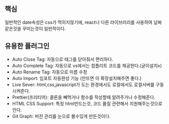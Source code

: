 ## 핵심
일반적인 date속성은 css가 먹히지않기에, react나 다른 라이브러리를 사용하여 날짜같은것을 꾸미는것이 일반적이다.

## 유용한 플러그인
- Auto Close Tag: 자동으로 태그를 닫아줘서 편리하다.
- Auto Complete Tag: 자동으로 vs에서는 컴플리트 코드를 제공한다.(굳이설치x)
- Auto Rename Tag: 자동으로 이름 수정
- Auto Import: 임포트 자동완성 기능 (안뜨면 이 확장설치해주면 좋다.)
- Live Sever: html,css,javascript가 도는 환경에서도 로컬에서도 로컬서버를 구동시켜준다.
- Prettier(프리티어): 콜론을 빼먹거나 함수를 작성할때 알려주거나 수정해준다.
- HTML CSS Support: 특정 html만드는것, 코드 품질 관련해서 지원해주는것으로 안다.
- Git Graph: 버전 관리를 눈으로 볼수있게 만든것이다.